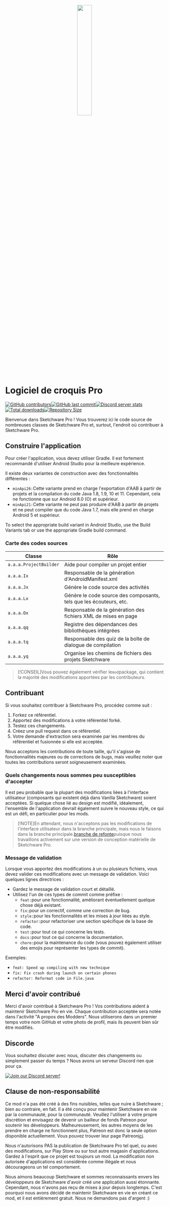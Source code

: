 <p align="center">
  <img src="assets/Sketchware-Pro.png" style="width: 30%;" />
</p>

# Logiciel de croquis Pro

[![GitHub contributors](https://img.shields.io/github/contributors/Sketchware-Pro/Sketchware-Pro)](https://github.com/Sketchware-Pro/Sketchware-Pro/graphs/contributors)[![GitHub last commit](https://img.shields.io/github/last-commit/Sketchware-Pro/Sketchware-Pro)](https://github.com/Sketchware-Pro/Sketchware-Pro/commits/)[![Discord server stats](https://img.shields.io/discord/790686719753846785)](http://discord.gg/kq39yhT4rX)[![Total downloads](https://img.shields.io/github/downloads/Sketchware-Pro/Sketchware-Pro/total)](https://github.com/Sketchware-Pro/Sketchware-Pro/releases)[![Repository Size](https://img.shields.io/github/repo-size/Sketchware-Pro/Sketchware-Pro)](https://github.com/Sketchware-Pro/Sketchware-Pro)

Bienvenue dans Sketchware Pro ! Vous trouverez ici le code source de nombreuses classes de Sketchware Pro et, surtout, l'endroit où contribuer à Sketchware Pro.

## Construire l'application

Pour créer l'application, vous devez utiliser Gradle. Il est fortement recommandé d'utiliser Android Studio pour la meilleure expérience.

Il existe deux variantes de construction avec des fonctionnalités différentes :

-   `minApi26:`Cette variante prend en charge l'exportation d'AAB à partir de projets et la compilation du code Java 1.8, 1.9, 10 et 11. Cependant, cela ne fonctionne que sur Android 8.0 (O) et supérieur.
-   `minApi21:`Cette variante ne peut pas produire d'AAB à partir de projets et ne peut compiler que du code Java 1.7, mais elle prend en charge Android 5 et supérieur.

To select the appropriate build variant in Android Studio, use the Build Variants tab or use the appropriate Gradle build command.

### Carte des codes sources

| Classe                 | Rôle                                                               |
| ---------------------- | ------------------------------------------------------------------ |
| `a.a.a.ProjectBuilder` | Aide pour compiler un projet entier                                |
| `a.a.a.Ix`             | Responsable de la génération d'AndroidManifest.xml                 |
| `a.a.a.Jx`             | Génère le code source des activités                                |
| `a.a.a.Lx`             | Génère le code source des composants, tels que les écouteurs, etc. |
| `a.a.a.Ox`             | Responsable de la génération des fichiers XML de mises en page     |
| `a.a.a.qq`             | Registre des dépendances des bibliothèques intégrées               |
| `a.a.a.tq`             | Responsable des quiz de la boîte de dialogue de compilation        |
| `a.a.a.yq`             | Organise les chemins de fichiers des projets Sketchware            |

> [!CONSEIL]Vous pouvez également vérifier le`mod`package, qui contient la majorité des modifications apportées par les contributeurs.

## Contribuant

Si vous souhaitez contribuer à Sketchware Pro, procédez comme suit :

1.  Forkez ce référentiel.
2.  Apportez des modifications à votre référentiel forké.
3.  Testez ces changements.
4.  Créez une pull request dans ce référentiel.
5.  Votre demande d'extraction sera examinée par les membres du référentiel et fusionnée si elle est acceptée.

Nous acceptons les contributions de toute taille, qu'il s'agisse de fonctionnalités majeures ou de corrections de bugs, mais veuillez noter que toutes les contributions seront soigneusement examinées.

### Quels changements nous sommes peu susceptibles d'accepter

Il est peu probable que la plupart des modifications liées à l'interface utilisateur (composants qui existent déjà dans Vanilla Sketchware) soient acceptées. Si quelque chose lié au design est modifié, idéalement, l'ensemble de l'application devrait également suivre le nouveau style, ce qui est un défi, en particulier pour les mods.

> [!NOTE]En attendant, nous n'acceptons pas les modifications de l'interface utilisateur dans la branche principale, mais nous le faisons dans la branche principale.[branche de refonte](https://github.com/Sketchware-Pro/Sketchware-Pro/tree/material-redesign)puisque nous travaillons activement sur une version de conception matérielle de Sketchware Pro.

### Message de validation

Lorsque vous apportez des modifications à un ou plusieurs fichiers, vous devez valider ces modifications avec un message de validation. Voici quelques lignes directrices :

-   Gardez le message de validation court et détaillé.
-   Utilisez l'un de ces types de commit comme préfixe :
    -   `feat:`pour une fonctionnalité, améliorant éventuellement quelque chose déjà existant.
    -   `fix:`pour un correctif, comme une correction de bug.
    -   `style:`pour les fonctionnalités et les mises à jour liées au style.
    -   `refactor:`pour refactoriser une section spécifique de la base de code.
    -   `test:`pour tout ce qui concerne les tests.
    -   `docs:`pour tout ce qui concerne la documentation.
    -   `chore:`pour la maintenance du code (vous pouvez également utiliser des emojis pour représenter les types de commit).

Exemples:

-   `feat: Speed up compiling with new technique`
-   `fix: Fix crash during launch on certain phones`
-   `refactor: Reformat code in File.java`

## Merci d'avoir contribué

Merci d'avoir contribué à Sketchware Pro ! Vos contributions aident à maintenir Sketchware Pro en vie. Chaque contribution acceptée sera notée dans l'activité "A propos des Modders". Nous utiliserons dans un premier temps votre nom GitHub et votre photo de profil, mais ils peuvent bien sûr être modifiés.

## Discorde

Vous souhaitez discuter avec nous, discuter des changements ou simplement passer du temps ? Nous avons un serveur Discord rien que pour ça.

[![Join our Discord server!](https://invidget.switchblade.xyz/kq39yhT4rX)](http://discord.gg/kq39yhT4rX)

## Clause de non-responsabilité

Ce mod n'a pas été créé à des fins nuisibles, telles que nuire à Sketchware ; bien au contraire, en fait. Il a été conçu pour maintenir Sketchware en vie par la communauté, pour la communauté. Veuillez l'utiliser à votre propre discrétion et envisagez de devenir un bailleur de fonds Patreon pour soutenir les développeurs. Malheureusement, les autres moyens de les prendre en charge ne fonctionnent plus, Patreon est donc la seule option disponible actuellement. Vous pouvez trouver leur page Patreon[ici](https://www.patreon.com/sketchware).

Nous n'autorisons PAS la publication de Sketchware Pro tel quel, ou avec des modifications, sur Play Store ou sur tout autre magasin d'applications. Gardez à l'esprit que ce projet est toujours un mod. La modification non autorisée d'applications est considérée comme illégale et nous décourageons un tel comportement.

Nous aimons beaucoup Sketchware et sommes reconnaissants envers les développeurs de Sketchware d'avoir créé une application aussi étonnante. Cependant, nous n'avons pas reçu de mises à jour depuis longtemps. C'est pourquoi nous avons décidé de maintenir Sketchware en vie en créant ce mod, et il est entièrement gratuit. Nous ne demandons pas d'argent :)
